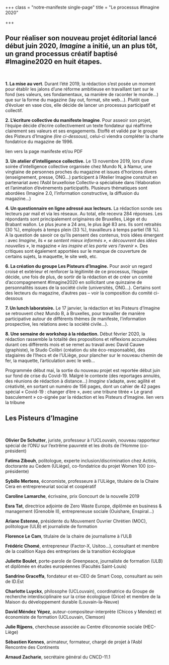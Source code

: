 +++
class = "notre-manifeste single-page"
title = "Le processus #Imagine 2020"

+++
## Pour réaliser son nouveau projet éditorial lancé début juin 2020, _Imagine_ a initié, un an plus tôt, un grand processus créatif baptisé #Imagine2020 en huit étapes.

<br>

**1. La mise au vert**. Durant l’été 2019, la rédaction s’est posée un moment pour établir les jalons d’une réforme ambitieuse en travaillant tant sur le fond (ses valeurs, ses fondamentaux, sa manière de raconter le monde…) que sur la forme du magazine (lay out, format, site web…). Plutôt que d’évoluer en vase clos, elle décide de lancer un processus participatif et collectif.

**2. L’écriture collective du manifeste Imagine**. Pour asseoir son projet, l’équipe décide d’écrire collectivement un texte fondateur qui réaffirme clairement ses valeurs et ses engagements. Etoffé et validé par le groupe des Pisteurs d’Imagine _(lire ci-dessous)_, celui-ci viendra compléter la charte fondatrice du magazine de 1996.

lien vers la page manifeste et/ou PDF

**3. Un atelier d’intelligence collective.** Le 13 novembre 2019, lors d’une soirée d’intelligence collective organisée chez Mundo N, à Namur, une vingtaine de personnes proches du magazine et issues d’horizons divers (enseignement, presse, ONG…) participent à l’Atelier Imagine construit en partenariat avec l’Asbl bruxelloise Collectiv-a spécialisée dans l’élaboration et l’animation d’événements participatifs. Plusieurs thématiques sont abordées (Imagine 2.0, l’information constructive, la diffusion du magazine…)

**4. Un questionnaire en ligne adressé aux lecteurs.** La rédaction sonde ses lecteurs par mail et via les réseaux. Au total, elle recevra 284 réponses. Les répondants sont principalement originaires de Bruxelles, Liège et du Brabant wallon. Le plus jeune a 24 ans, le plus âgé 83 ans. Ils sont retraités (30 %), employés à temps plein (33 %), travailleurs à temps partiel (18 %). A la question de savoir ce qu’ils pensent des contenus, trois idées émergent : avec _Imagine_, ils _« se sentent mieux informés »_, _« découvrent des idées nouvelles »_, le magazine _« les inspire et les porte vers l’avenir »._ Des critiques sont également apportées sur le manque de couverture de certains sujets, la maquette, le site web, etc.

**6. La création du groupe Les Pisteurs d’Imagine.** Pour avoir un regard croisé et extérieur et renforcer la légitimité de ce processus, l’équipe décide, une fois de plus, de sortir de la rédaction et de créer un comité d’accompagnement #Imagine2020 en sollicitant une quinzaine de personnalités issues de la société civile (universités, ONG…). Certains sont des lecteurs du magazine, d’autres pas – voir la composition du comité ci-dessous

**7. Un lunch laboratoire.** Le 17 janvier, la rédaction et les Pisteurs d’Imagine se retrouvent chez Mundo B, à Bruxelles, pour travailler de manière participative autour de différents thèmes (le manifeste, l’information prospective, les relations avec la société civile…).

**8. Une semaine de workshop à la rédaction.** Début février 2020, la rédaction rassemble la totalité des propositions et réflexions accumulées durant ces différents mois et se remet au travail avec David Cauwe (graphiste), le Studo Colibri (création du site éco-responsable), des stagiaires de l’Ihecs et de l’ULiège, pour plancher sur le nouveau chemin de fer, la maquette, l’articulation avec le web…

Programmée début mai, la sortie du nouveau projet est reportée début juin sur fond de crise du Covid-19. Malgré le contexte (des reportages annulés, des réunions de rédaction à distance…) _Imagine_ s’adapte, avec agilité et créativité, en sortant un numéro de 156 pages, dont un cahier de 42 pages spécial « Covid-19 : changer d’ère », avec une tribune titrée « Le grand basculement » co-signée par la rédaction et les Pisteurs d’Imagine. lien vers la tribune

## Les Pisteurs d’Imagine

<br>

**Olivier De Schutter**, juriste, professeur à l’UCLouvain, nouveau rapporteur spécial de l’ONU sur l’extrême pauvreté et les droits de l’Homme (co-président)

**Fatima Zibouh**, politologue, experte inclusion/discrimination chez Actiris, doctorante au Cedem (ULiège), co-fondatrice du projet Women 100 (co-présidente)

**Sybille Mertens**, économiste, professeure à l’ULiège, titulaire de la Chaire Cera en entrepreneuriat social et coopératif

**Caroline Lamarche**, écrivaine, prix Goncourt de la nouvelle 2019

**Esra Tat**, directrice adjointe de Zero Waste Europe, diplômée en business & management (Grenoble II), entrepreneuse sociale (Ouishare, Enspiral...)

**Ariane Estenne,** présidente du Mouvement Ouvrier Chrétien (MOC), politologue (ULB) et journaliste de formation

**Florence Le Cam**, titulaire de la chaire de journalisme à l’ULB

**Frédéric Chomé**, entrepreneur (Factor-X, Usitoo...), consultant et membre de la coalition Kaya des entreprises de la transition écologique

**Juliette Boulet**, porte-parole de Greenpeace, journaliste de formation (ULB) et diplômée en études européennes (Facultés Saint-Louis)

**Sandrino Graceffa**, fondateur et ex-CEO de Smart Coop, consultant au sein de ID.Est

**Charlotte Luyckx**, philosophe (UCLouvain), coordinatrice du Groupe de recherche interdisciplinaire sur la crise écologique (Grice) et membre de la Maison du développement durable (Louvain-la-Neuve)

**David Méndez Yépez**, auteur-compositeur-interprète (Chicos y Mendez) et économiste de formation (UCLouvain, Clemson)

**Julie Rijpens**, chercheuse associée au Centre d’économie sociale (HEC-Liège)

**Sébastien Kennes**, animateur, formateur, chargé de projet à l’Asbl Rencontre des Continents

**Arnaud Zacharie**, secrétaire général du CNCD-11.1